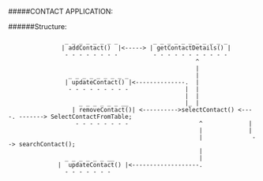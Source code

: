 #####CONTACT APPLICATION:

######Structure:

                    _ _ _ _ _ _ _ _          _ _ _ _ _ _ _ _ _ _ _    
                   | addContact()  |<-----> | getContactDetails() |                  
                    - - - - - - - -          - - - - - - - - - - -
                                                         ^ 
                                                         |
                     _ _ _ _ _ _ _ _ _                   |     
                    | updateContact() |<--------------.  |
                     - - - - - - - - -                |  |
                                                      |  |
                        _ _ _ _ _ _ __                |_ | 
                      | removeContact()| <---------->selectContact() <----. -------> SelectContactFromTable;
                       - - - - - - - -                    ^             |
                                                          |             | 
                                                          |              --> searchContact();
                                                          |
                    _ _ _ _ _ _ __                        |
                  |  updateContact() |<-------------------.
                    - - - - - - - 
                    
                    